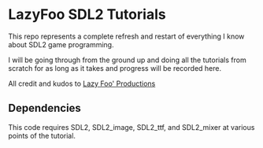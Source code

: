 # LazyFoo SDL2 Tutorials

This repo represents a complete refresh and restart of everything I know about SDL2 game programming. 

I will be going through from the ground up and doing all the tutorials from scratch for as long as it takes and progress will be recorded here. 

All credit and kudos to [Lazy Foo' Productions](www.lazyfoo.net)

## Dependencies

This code requires SDL2, SDL2_image, SDL2_ttf, and SDL2_mixer at various points of the tutorial. 